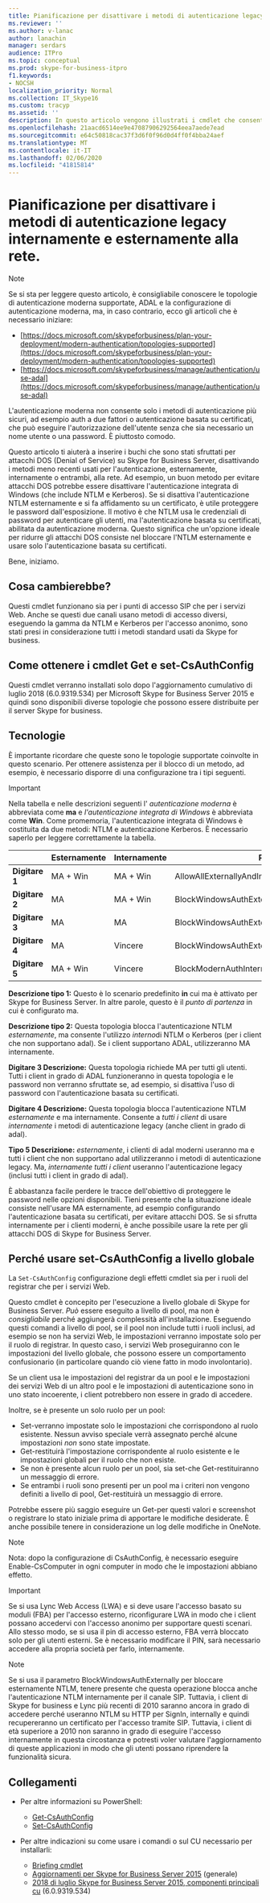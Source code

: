 ```yaml
---
title: Pianificazione per disattivare i metodi di autenticazione legacy internamente e esternamente alla rete
ms.reviewer: ''
ms.author: v-lanac
author: lanachin
manager: serdars
audience: ITPro
ms.topic: conceptual
ms.prod: skype-for-business-itpro
f1.keywords:
- NOCSH
localization_priority: Normal
ms.collection: IT_Skype16
ms.custom: tracyp
ms.assetid: ''
description: In questo articolo vengono illustrati i cmdlet che consentono agli amministratori un maggiore controllo dei metodi di autenticazione usati all'interno e all'esterno di un'azienda. Gli amministratori possono attivare o disattivare i metodi di autenticazione internamente o esternamente alla rete.
ms.openlocfilehash: 21aacd6514ee9e47087906292564eea7aede7ead
ms.sourcegitcommit: e64c50818cac37f3d6f0f96d0d4ff0f4bba24aef
ms.translationtype: MT
ms.contentlocale: it-IT
ms.lasthandoff: 02/06/2020
ms.locfileid: "41815814"
---
```

# <a name="planning-to-turn-off-legacy-authentication-methods-internally-and-externally-to-your-network"></a>Pianificazione per disattivare i metodi di autenticazione legacy internamente e esternamente alla rete.

> [!NOTE]
> Se si sta per leggere questo articolo, è consigliabile conoscere le topologie di autenticazione moderna supportate, ADAL e la configurazione di autenticazione moderna, ma, in caso contrario, ecco gli articoli che è necessario iniziare: 
>  + [https://docs.microsoft.com/skypeforbusiness/plan-your-deployment/modern-authentication/topologies-supported](https://docs.microsoft.com/skypeforbusiness/plan-your-deployment/modern-authentication/topologies-supported)
>  + [https://docs.microsoft.com/skypeforbusiness/manage/authentication/use-adal](https://docs.microsoft.com/skypeforbusiness/manage/authentication/use-adal)
  
L'autenticazione moderna non consente solo i metodi di autenticazione più sicuri, ad esempio auth a due fattori o autenticazione basata su certificati, che può eseguire l'autorizzazione dell'utente senza che sia necessario un nome utente o una password. È piuttosto comodo.

Questo articolo ti aiuterà a inserire i buchi che sono stati sfruttati per attacchi DOS (Denial of Service) su Skype for Business Server, disattivando i metodi meno recenti usati per l'autenticazione, esternamente, internamente o entrambi, alla rete. Ad esempio, un buon metodo per evitare attacchi DOS potrebbe essere disattivare l'autenticazione integrata di Windows (che include NTLM e Kerberos). Se si disattiva l'autenticazione NTLM esternamente e si fa affidamento su un certificato, è utile proteggere le password dall'esposizione. Il motivo è che NTLM usa le credenziali di password per autenticare gli utenti, ma l'autenticazione basata su certificati, abilitata da autenticazione moderna. Questo significa che un'opzione ideale per ridurre gli attacchi DOS consiste nel bloccare l'NTLM esternamente e usare solo l'autenticazione basata su certificati.

Bene, iniziamo.

## <a name="what-would-you-be-changing"></a>Cosa cambierebbe? 

Questi cmdlet funzionano sia per i punti di accesso SIP che per i servizi Web. Anche se questi due canali usano metodi di accesso diversi, eseguendo la gamma da NTLM e Kerberos per l'accesso anonimo, sono stati presi in considerazione tutti i metodi standard usati da Skype for business.

## <a name="how-to-get-the-get--and-set-csauthconfig-cmdlets"></a>Come ottenere i cmdlet Get e set-CsAuthConfig

Questi cmdlet verranno installati solo dopo l'aggiornamento cumulativo di luglio 2018 (6.0.9319.534) per Microsoft Skype for Business Server 2015 e quindi sono disponibili diverse topologie che possono essere distribuite per il server Skype for business.

## <a name="topologies"></a>Tecnologie

È importante ricordare che queste sono le topologie supportate coinvolte in questo scenario. Per ottenere assistenza per il blocco di un metodo, ad esempio, è necessario disporre di una configurazione tra i tipi seguenti. 

> [!IMPORTANT]
> Nella tabella e nelle descrizioni seguenti l' *autenticazione moderna* è abbreviata come __ma__ e *l'autenticazione integrata di Windows* è abbreviata come __Win__. Come promemoria, l'autenticazione integrata di Windows è costituita da due metodi: NTLM e autenticazione Kerberos. È necessario saperlo per leggere correttamente la tabella.


|       |Esternamente  |Internamente  |Parametro  |
|---------|:---------|:---------|---------|
|__Digitare 1__   |  MA + Win       | MA + Win         |  AllowAllExternallyAndInternally       |
|__Digitare 2__   |  MA       | MA + Win         | BlockWindowsAuthExternally        |
|__Digitare 3__   |  MA       | MA        | BlockWindowsAuthExternallyAndInternally        |
|__Digitare 4__   |  MA       | Vincere        | BlockWindowsAuthExternallyAndModernAuthInternally    |
|__Digitare 5__   |  MA + Win       | Vincere        | BlockModernAuthInternally         |

__Descrizione tipo 1:__ Questo è lo scenario predefinito __in__ cui ma è attivato per Skype for Business Server. In altre parole, questo è il *punto di partenza* in cui è configurato ma.

__Descrizione tipo 2:__ Questa topologia blocca l'autenticazione NTLM *esternamente*, ma consente l'utilizzo *interno*di NTLM o Kerberos (per i client che non supportano adal). Se i client supportano ADAL, utilizzeranno MA internamente.

__Digitare 3 Descrizione:__ Questa topologia richiede MA per tutti gli utenti. Tutti i client in grado di ADAL funzioneranno in questa topologia e le password non verranno sfruttate se, ad esempio, si disattiva l'uso di password con l'autenticazione basata su certificati.

__Digitare 4 Descrizione:__ Questa topologia blocca l'autenticazione NTLM *esternamente* e ma internamente. Consente a *tutti i client* di usare *internamente* i metodi di autenticazione legacy (anche client in grado di adal).

__Tipo 5 Descrizione:__ *esternamente*, i clienti di adal moderni useranno ma e tutti i client che non supportano adal utilizzeranno i metodi di autenticazione legacy. Ma, *internamente* *tutti i client* useranno l'autenticazione legacy (inclusi tutti i client in grado di adal).

È abbastanza facile perdere le tracce dell'obiettivo di proteggere le password nelle opzioni disponibili. Tieni presente che la situazione ideale consiste nell'usare MA esternamente, ad esempio configurando l'autenticazione basata su certificati, per evitare attacchi DOS. Se si sfrutta internamente per i clienti moderni, è anche possibile usare la rete per gli attacchi DOS di Skype for Business Server.

## <a name="why-to-use-set-csauthconfig-at-the-global-level"></a>Perché usare set-CsAuthConfig a livello globale

La `Set-CsAuthConfig` configurazione degli effetti cmdlet sia per i ruoli del registrar che per i servizi Web.

Questo cmdlet è concepito per l'esecuzione a livello globale di Skype for Business Server. *Può* essere eseguito a livello di pool, ma non è *consigliabile* perché aggiungerà complessità all'installazione. Eseguendo questi comandi a livello di pool, se il pool non include tutti i ruoli inclusi, ad esempio se non ha servizi Web, le impostazioni verranno impostate solo per il ruolo di registrar. In questo caso, i servizi Web proseguiranno con le impostazioni del livello globale, che possono essere un comportamento confusionario (in particolare quando ciò viene fatto in modo involontario).

Se un client usa le impostazioni del registrar da un pool e le impostazioni dei servizi Web di un altro pool e le impostazioni di autenticazione sono in uno stato incoerente, i client potrebbero non essere in grado di accedere.

Inoltre, se è presente un solo ruolo per un pool: 
* Set-verranno impostate solo le impostazioni che corrispondono al ruolo esistente. Nessun avviso speciale verrà assegnato perché alcune impostazioni *non* sono state impostate. 
* Get-restituirà l'impostazione corrispondente al ruolo esistente e le impostazioni globali per il ruolo che non esiste.
* Se non è presente alcun ruolo per un pool, sia set-che Get-restituiranno un messaggio di errore.
* Se entrambi i ruoli sono presenti per un pool ma i criteri non vengono definiti a livello di pool, Get-restituirà un messaggio di errore.

Potrebbe essere più saggio eseguire un Get-per questi valori e screenshot o registrare lo stato iniziale prima di apportare le modifiche desiderate. È anche possibile tenere in considerazione un log delle modifiche in OneNote.

> [!NOTE]
> 
> Nota: dopo la configurazione di CsAuthConfig, è necessario eseguire Enable-CsComputer in ogni computer in modo che le impostazioni abbiano effetto.

> [!IMPORTANT]
> Se si usa Lync Web Access (LWA) e si deve usare l'accesso basato su moduli (FBA) per l'accesso esterno, riconfigurare LWA in modo che i client possano accedervi con l'accesso anonimo per supportare questi scenari. Allo stesso modo, se si usa il pin di accesso esterno, FBA verrà bloccato solo per gli utenti esterni. Se è necessario modificare il PIN, sarà necessario accedere alla propria società per farlo, internamente.

> [!NOTE]
> 
> Se si usa il parametro BlockWindowsAuthExternally per bloccare esternamente NTLM, tenere presente che questa operazione blocca anche l'autenticazione NTLM internamente per il canale SIP. Tuttavia, i client di Skype for business e Lync più recenti di 2010 saranno ancora in grado di accedere perché useranno NTLM su HTTP per SignIn, internally e quindi recupereranno un certificato per l'accesso tramite SIP. Tuttavia, i client di età superiore a 2010 non saranno in grado di eseguire l'accesso internamente in questa circostanza e potresti voler valutare l'aggiornamento di queste applicazioni in modo che gli utenti possano riprendere la funzionalità sicura.


## <a name="links"></a>Collegamenti 
- Per altre informazioni su PowerShell:
    -  [Get-CsAuthConfig](https://docs.microsoft.com/powershell/module/skype/get-csauthconfig?view=skype-ps)
    -  [Set-CsAuthConfig](https://docs.microsoft.com/powershell/module/skype/set-csauthconfig?view=skype-ps)

- Per altre indicazioni su come usare i comandi o sul CU necessario per installarli:
    - [Briefing cmdlet](https://support.microsoft.com/en-us/help/4346673/new-cmdlets-to-manage-skype-for-business-server-2015-authentication)
    - [Aggiornamenti per Skype for Business Server 2015](https://support.microsoft.com/en-us/help/3061064/updates-for-skype-for-business-server-2015) (generale)
    - [2018 di luglio Skype for Business Server 2015, componenti principali cu](https://support.microsoft.com/en-us/help/4340903/july-2018-cumulative-update-6-0-9319-534-for-skype-for-business-server) (6.0.9319.534)


 
